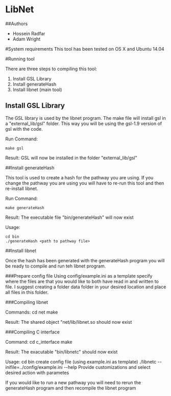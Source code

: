 # LibNet

##Authors

   - Hossein Radfar 
   - Adam Wright 

#System requirements
This tool has been tested on OS X and Ubuntu 14.04

#Running tool

There are three steps to compiling this tool:
1. Install GSL Library
2. Install generateHash
3. Install libnet  (main tool)

## Install GSL Library

The GSL library is used by the libnet program. The make file will install gsl in a "external_lib/gsl" folder. This way you will be using the gsl-1.9 version of gsl with the code. 

Run Command:

	make gsl
	
Result:
	GSL will now be installed in the folder "external_lib/gsl"

##Install generateHash

This tool is used to create a hash for the pathway you are using. If you change the pathway you are using you will have to re-run this tool and then re-install libnet. 

Run Command:

	make generateHash
	
Result:
	The executable file "bin/generateHash" will now exist

Usage:

	cd bin
	./generateHash <path to pathway file>

##Install libnet

Once the hash has been generated with the generateHash program you will be ready to compile and run teh libnet program. 

###Prepare config file
Using config/example.ini as a template specify where the files are that you would like to both have read in and written to file. I suggest creating a folder data folder in your desired location and place all files in this folder. 

###Compiling libnet

Commands:
	cd net
	make

Result:
	The shared object "net/lib/libnet.so should now exist

###Compiling C interface

Command:
	cd c_interface
	make
	
Result:
	The exacutable "bin/libnetc" should now exist

Usage:
	cd bin
	create config file (using example.ini as template)
	./libnetc --inifile=../config/example.ini --help
	Provide customizations and select desired action with parametes
	
If you would like to run a new pathway you will need to rerun the generateHash program and then recompile the libnet program
